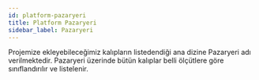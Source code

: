 ```yaml
---
id: platform-pazaryeri
title: Platform Pazaryeri
sidebar_label: Pazaryeri
---
```


<a id="aHeaderMenuAnchor" data-header-menu="Docs"></a>

Projemize ekleyebileceğimiz kalıpların listedendiği ana dizine Pazaryeri adı verilmektedir. Pazaryeri üzerinde bütün kalıplar belli ölçütlere göre sınıflandırılır ve listelenir.